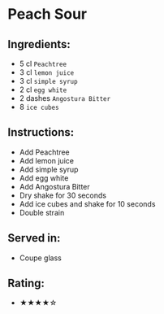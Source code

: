 # Peach Sour

## Ingredients:
- 5 cl `Peachtree`
- 3 cl `lemon juice`
- 3 cl `simple syrup` <!-- 2 cl `simple syrup` -->
- 2 cl `egg white`
- 2 dashes `Angostura Bitter`
- 8 `ice cubes`

## Instructions:
- Add Peachtree
- Add lemon juice
- Add simple syrup
- Add egg white
- Add Angostura Bitter
- Dry shake for 30 seconds
- Add ice cubes and shake for 10 seconds
- Double strain

## Served in:
- Coupe glass

## Rating:
- ★★★★☆